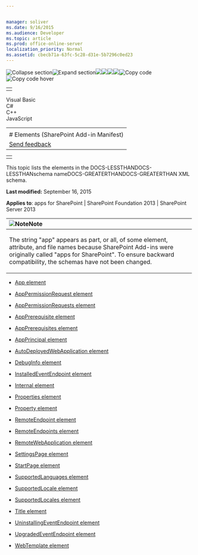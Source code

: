 ```yaml
---


manager: soliver
ms.date: 9/16/2015
ms.audience: Developer
ms.topic: article
ms.prod: office-online-server
localization_priority: Normal
ms.assetid: cbecb71a-63fc-5c28-d31e-5b7296c0ed23
---
```


![Collapse
section](../icons/collapse_all.gif "Collapse section")![Expand
section](../icons/expand_all.gif "Expand section")![](../icons/collapse_all.gif)![](../icons/expand_all.gif)![](../icons/dropdown.gif)![](../icons/dropdownHover.gif)![Copy
code](../icons/copycode.gif "Copy code")![Copy code
hover](../icons/copycodeHighlight.gif "Copy code hover")
<table>
<tbody>
<tr class="odd">
<td align="left"></td>
</tr>
</tbody>
</table>

Visual Basic  
C\#  
C++  
JavaScript  

<table>
<tbody>
<tr class="odd">
<td align="left"><span id="runningHeaderText"></span></td>
</tr>
<tr class="even">
<td align="left"># Elements (SharePoint Add-in Manifest)</td>
</tr>
<tr class="odd">
<td align="left"><span id="headfeedbackarea" class="feedbackhead"><a href="javascript:SubmitFeedback(&#39;docthis@Microsoft.com&#39;,&#39;&#39;,&#39;&#39;,&#39;&#39;,&#39;1.0.18082.1225&#39;,&#39;%0\dThank%20you%20for%20your%20feedback.%20The%20developer%20writing%20teams%20use%20your%20feedback%20to%20improve%20documentation.%20While%20we%20are%20reviewing%20your%20feedback,%20we%20may%20send%20you%20e-mail%20to%20ask%20for%20clarification%20or%20feedback%20on%20a%20solution.%20We%20do%20not%20use%20your%20e-mail%20address%20for%20any%20other%20purpose%20and%20we%20delete%20it%20after%20we%20finish%20our%20review.%0\AFor%20further%20information%20about%20the%20privacy%20policies%20of%20Microsoft,%20please%20see%20http://privacy.microsoft.com/en-us/default.aspx.%0\A%0\d&#39;,&#39;Customer%20feedback&#39;);">Send feedback</a></span></td>
</tr>
</tbody>
</table>

<table>
<colgroup>
<col width="100%" />
</colgroup>
<tbody>
<tr class="odd">
<td align="left"></td>
</tr>
</tbody>
</table>

This topic lists the elements in the DOCS-LESSTHANDOCS-LESSTHANschema
nameDOCS-GREATERTHANDOCS-GREATERTHAN XML schema.

**Last modified:** September 16, 2015

**Applies to**: apps for SharePoint | SharePoint Foundation 2013 |
SharePoint Server 2013

<table>
<colgroup>
<col width="100%" />
</colgroup>
<thead>
<tr class="header">
<th align="left"><img src="../icons/alert_note.gif" title="Note" alt="Note" /><strong>Note</strong></th>
</tr>
</thead>
<tbody>
<tr class="odd">
<td align="left"><p>The string &quot;app&quot; appears as part, or all, of some element, attribute, and file names because SharePoint Add-ins were originally called &quot;apps for SharePoint&quot;. To ensure backward compatibility, the schemas have not been changed.</p></td>
</tr>
</tbody>
</table>

-   [App element](app-element-sharepoint-add-in-manifest.md)

-   [AppPermissionRequest
    element](apppermissionrequest-element-apppermissionrequestsdefinition-complextypesharepoi.md)

-   [AppPermissionRequests
    element](apppermissionrequests-element-appdefinition-complextypesharepoint-add-in-manifes.md)

-   [AppPrerequisite element](appprerequisite-element-appprerequisitecollection-complextypesharepoint-add-in-m.md)

-   [AppPrerequisites element](appprerequisites-element-appdefinition-complextypesharepoint-add-in-manifest.md)

-   [AppPrincipal element](appprincipal-element-appdefinition-complextypesharepoint-add-in-manifest.md)

-   [AutoDeployedWebApplication
    element](autodeployedwebapplication-element-appprincipaldefinition-complextypesharepoint.md)

-   [DebugInfo element](debuginfo-element-autodeployedwebapplication-elementappprincipaldefinition-compl.md)

-   [InstalledEventEndpoint
    element](installedeventendpoint-element-propertiesdefinition-complextypesharepoint-add-in.md)

-   [Internal element](internal-element-appprincipaldefinition-complextypesharepoint-add-in-manifest.md)

-   [Properties element](properties-element-appdefinition-complextypesharepoint-add-in-manifest.md)

-   [Property element](property-element-apppermissionrequestdefinition-complextypesharepoint-add-in-man.md)

-   [RemoteEndpoint element](remoteendpoint-element-remoteendpointsdefinition-complextypesharepoint-add-in-ma.md)

-   [RemoteEndpoints element](remoteendpoints-element-appdefinition-complextypesharepoint-add-in-manifest.md)

-   [RemoteWebApplication
    element](remotewebapplication-element-appprincipaldefinition-complextypesharepoint-add-in.md)

-   [SettingsPage element](settingspage-element-propertiesdefinition-complextypesharepoint-add-in-manifest.md)

-   [StartPage element](startpage-element-propertiesdefinition-complextypesharepoint-add-in-manifest.md)

-   [SupportedLanguages
    element](supportedlanguages-element-propertiesdefinition-complextypesharepoint-add-in-man.md)

-   [SupportedLocale element](supportedlocale-element-supportedlocalesdefinition-complextypesharepoint-add-in.md)

-   [SupportedLocales element](supportedlocales-element-propertiesdefinition-complextypesharepoint-add-in-manif.md)

-   [Title element](title-element-propertiesdefinition-complextypesharepoint-add-in-manifest.md)

-   [UninstallingEventEndpoint
    element](uninstallingeventendpoint-element-propertiesdefinition-complextypesharepoint-add.md)

-   [UpgradedEventEndpoint
    element](upgradedeventendpoint-element-propertiesdefinition-complextypesharepoint-add-in.md)

-   [WebTemplate element](webtemplate-element-propertiesdefinition-complextypesharepoint-add-in-manifest.md)








